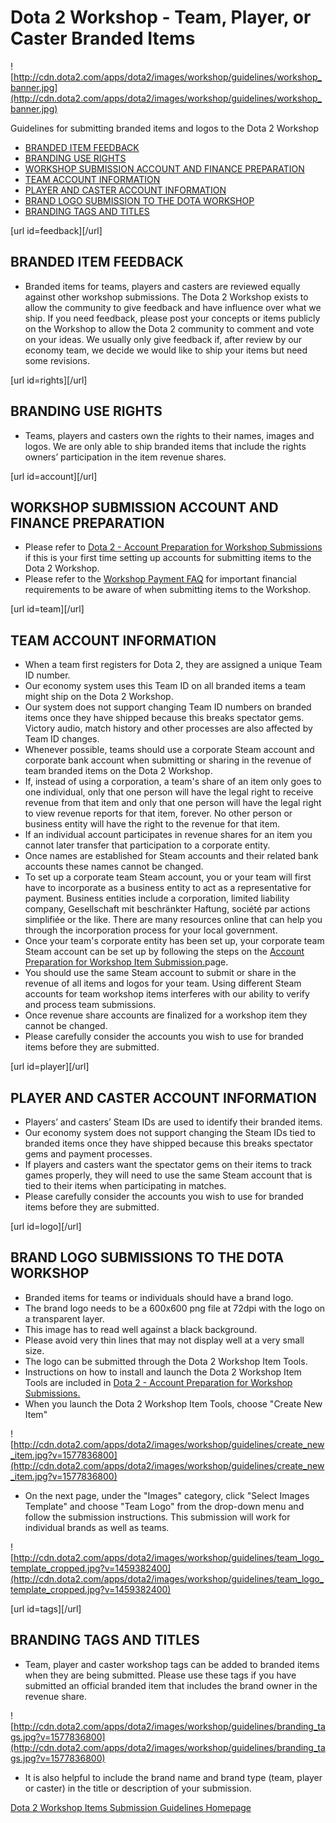 # Dota 2 Workshop - Team, Player, or Caster Branded Items

  
![http://cdn.dota2.com/apps/dota2/images/workshop/guidelines/workshop_banner.jpg](http://cdn.dota2.com/apps/dota2/images/workshop/guidelines/workshop_banner.jpg)  
  
Guidelines for submitting branded items and logos to the Dota 2 Workshop  
  

* [BRANDED ITEM FEEDBACK](#feedback)
* [BRANDING USE RIGHTS](#rights)
* [WORKSHOP SUBMISSION ACCOUNT AND FINANCE PREPARATION](#account)
* [TEAM ACCOUNT INFORMATION](#team)
* [PLAYER AND CASTER ACCOUNT INFORMATION](#player)
* [BRAND LOGO SUBMISSION TO THE DOTA WORKSHOP](#logo)
* [BRANDING TAGS AND TITLES](#tags)

  
  
[url id=feedback][/url]  
  
## BRANDED ITEM FEEDBACK

* Branded items for teams, players and casters are reviewed equally against other workshop submissions. The Dota 2 Workshop exists to allow the community to give feedback and have influence over what we ship. If you need feedback, please post your concepts or items publicly on the Workshop to allow the Dota 2 community to comment and vote on your ideas. We usually only give feedback if, after review by our economy team, we decide we would like to ship your items but need some revisions.

  
  
[url id=rights][/url]  
  
## BRANDING USE RIGHTS

* Teams, players and casters own the rights to their names, images and logos. We are only able to ship branded items that include the rights owners’ participation in the item revenue shares.

  
  
[url id=account][/url]  
  
## WORKSHOP SUBMISSION ACCOUNT AND FINANCE PREPARATION

* Please refer to [Dota 2 - Account Preparation for Workshop Submissions](https://help.steampowered.com/en/faqs/view/0CCF-571A-4430-0130) if this is your first time setting up accounts for submitting items to the Dota 2 Workshop.
* Please refer to the [Workshop Payment FAQ](http://steamcommunity.com/workshop/workshoppaymentinfofaq) for important financial requirements to be aware of when submitting items to the Workshop.

  
  
[url id=team][/url]  
  
## TEAM ACCOUNT INFORMATION

* When a team first registers for Dota 2, they are assigned a unique Team ID number.
* Our economy system uses this Team ID on all branded items a team might ship on the Dota 2 Workshop.
* Our system does not support changing Team ID numbers on branded items once they have shipped because this breaks spectator gems. Victory audio, match history and other processes are also affected by Team ID changes.
* Whenever possible, teams should use a corporate Steam account and corporate bank account when submitting or sharing in the revenue of team branded items on the Dota 2 Workshop.
* If, instead of using a corporation, a team's share of an item only goes to one individual, only that one person will have the legal right to receive revenue from that item and only that one person will have the legal right to view revenue reports for that item, forever. No other person or business entity will have the right to the revenue for that item.
* If an individual account participates in revenue shares for an item you cannot later transfer that participation to a corporate entity.
* Once names are established for Steam accounts and their related bank accounts these names cannot be changed.
* To set up a corporate team Steam account, you or your team will first have to incorporate as a business entity to act as a representative for payment. Business entities include a corporation, limited liability company, Gesellschaft mit beschränkter Haftung, société par actions simplifiée or the like. There are many resources online that can help you through the incorporation process for your local government.
* Once your team's corporate entity has been set up, your corporate team Steam account can be set up by following the steps on the [Account Preparation for Workshop Item Submission.](https://support.steampowered.com/kb/8860-WOSX-7503/dota-2-account-preparation-for-workshop-item-submission)page.
* You should use the same Steam account to submit or share in the revenue of all items and logos for your team. Using different Steam accounts for team workshop items interferes with our ability to verify and process team submissions.
* Once revenue share accounts are finalized for a workshop item they cannot be changed.
*  Please carefully consider the accounts you wish to use for branded items before they are submitted.

  
  
[url id=player][/url]  
  
## PLAYER AND CASTER ACCOUNT INFORMATION

* Players’ and casters’ Steam IDs are used to identify their branded items.
* Our economy system does not support changing the Steam IDs tied to branded items once they have shipped because this breaks spectator gems and payment processes.
* If players and casters want the spectator gems on their items to track games properly, they will need to use the same Steam account that is tied to their items when participating in matches.
*  Please carefully consider the accounts you wish to use for branded items before they are submitted.

  
  
[url id=logo][/url]  
  
## BRAND LOGO SUBMISSIONS TO THE DOTA WORKSHOP

*  Branded items for teams or individuals should have a brand logo.
* The brand logo needs to be a 600x600 png file at 72dpi with the logo on a transparent layer.
* This image has to read well against a black background.
* Please avoid very thin lines that may not display well at a very small size.
* The logo can be submitted through the Dota 2 Workshop Item Tools.
* Instructions on how to install and launch the Dota 2 Workshop Item Tools are included in [Dota 2 - Account Preparation for Workshop Submissions.](https://help.steampowered.com/en/faqs/view/0CCF-571A-4430-0130)
* When you launch the Dota 2 Workshop Item Tools, choose "Create New Item"

  
  
![http://cdn.dota2.com/apps/dota2/images/workshop/guidelines/create_new_item.jpg?v=1577836800](http://cdn.dota2.com/apps/dota2/images/workshop/guidelines/create_new_item.jpg?v=1577836800)  
  

*  On the next page, under the "Images" category, click "Select Images Template" and choose "Team Logo" from the drop-down menu and follow the submission instructions. This submission will work for individual brands as well as teams.

  
  
![http://cdn.dota2.com/apps/dota2/images/workshop/guidelines/team_logo_template_cropped.jpg?v=1459382400](http://cdn.dota2.com/apps/dota2/images/workshop/guidelines/team_logo_template_cropped.jpg?v=1459382400)  
  
[url id=tags][/url]  
  
## BRANDING TAGS AND TITLES

* Team, player and caster workshop tags can be added to branded items when they are being submitted. Please use these tags if you have submitted an official branded item that includes the brand owner in the revenue share.

  
  
![http://cdn.dota2.com/apps/dota2/images/workshop/guidelines/branding_tags.jpg?v=1577836800](http://cdn.dota2.com/apps/dota2/images/workshop/guidelines/branding_tags.jpg?v=1577836800)  
  

* It is also helpful to include the brand name and brand type (team, player or caster) in the title or description of your submission.

  
  
[Dota 2 Workshop Items Submission Guidelines Homepage](http://www.dota2.com/workshop/)  
  
